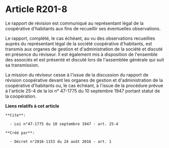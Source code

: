 # Article R201-8

Le rapport de révision est communiqué au représentant légal de la coopérative d'habitants aux fins de recueillir ses
éventuelles observations. 

Le rapport, complété, le cas échéant, au vu des observations recueillies auprès du représentant légal de la société
coopérative d'habitants, est transmis aux organes de gestion et d'administration de la société et discuté en présence du
réviseur. Il est également mis à disposition de l'ensemble des associés et est présenté et discuté lors de l'assemblée
générale qui suit sa transmission. 

La mission du réviseur cesse à l'issue de la discussion du rapport de révision coopérative devant les organes de gestion et
d'administration de la coopérative d'habitants ou, le cas échéant, à l'issue de la procédure prévue à l'article 25-4 de la
loi n° 47-1775 du 10 septembre 1947 portant statut de la coopération.

**Liens relatifs à cet article**

	**Cite**:

	  - Loi n°47-1775 du 10 septembre 1947 - art. 25-4

	**Créé par**:

	  - Décret n°2016-1153 du 24 août 2016 - art. 1
